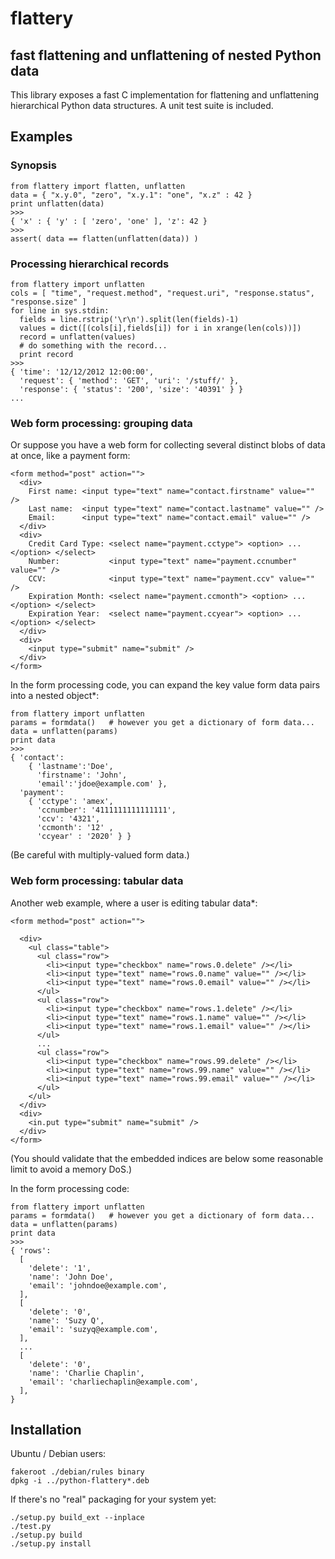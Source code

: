 # flattery #

## fast flattening and unflattening of nested Python data ##

This library exposes a fast C implementation for flattening and unflattening hierarchical Python data structures. A unit test suite is included.

## Examples ##

### Synopsis ###

    from flattery import flatten, unflatten
    data = { "x.y.0", "zero", "x.y.1": "one", "x.z" : 42 }
    print unflatten(data)
    >>>
    { 'x' : { 'y' : [ 'zero', 'one' ], 'z': 42 }
    >>>
    assert( data == flatten(unflatten(data)) )

### Processing hierarchical records ###

    from flattery import unflatten
    cols = [ "time", "request.method", "request.uri", "response.status", "response.size" ]
    for line in sys.stdin:
      fields = line.rstrip('\r\n').split(len(fields)-1)
      values = dict([(cols[i],fields[i]) for i in xrange(len(cols))])
      record = unflatten(values)
      # do something with the record...
      print record
    >>>
    { 'time': '12/12/2012 12:00:00',
      'request': { 'method': 'GET', 'uri': '/stuff/' },
      'response': { 'status': '200', 'size': '40391' } }
    ...

### Web form processing: grouping data ###

Or suppose you have a web form for collecting several distinct blobs of data at once, like a payment form:

    <form method="post" action="">
      <div>
        First name: <input type="text" name="contact.firstname" value="" />
        Last name:  <input type="text" name="contact.lastname" value="" />
        Email:      <input type="text" name="contact.email" value="" />
      </div>
      <div>
        Credit Card Type: <select name="payment.cctype"> <option> ... </option> </select>
        Number:           <input type="text" name="payment.ccnumber" value="" />
        CCV:              <input type="text" name="payment.ccv" value="" />
        Expiration Month: <select name="payment.ccmonth"> <option> ... </option> </select>
        Expiration Year:  <select name="payment.ccyear"> <option> ... </option> </select>
      </div>
      <div>
        <input type="submit" name="submit" />
      </div>
    </form>

In the form processing code, you can expand the key value form data pairs into a nested object\*:

    from flattery import unflatten
    params = formdata()   # however you get a dictionary of form data...
    data = unflatten(params)
    print data
    >>>
    { 'contact':
        { 'lastname':'Doe',
          'firstname': 'John',
          'email':'jdoe@example.com' },
      'payment':
        { 'cctype': 'amex',
          'ccnumber': '4111111111111111',
          'ccv': '4321',
          'ccmonth': '12' ,
          'ccyear' : '2020' } }

(Be careful with multiply-valued form data.)

### Web form processing: tabular data ###

Another web example, where a user is editing tabular data\*:

    <form method="post" action="">

      <div>
        <ul class="table">
          <ul class="row">
            <li><input type="checkbox" name="rows.0.delete" /></li>
            <li><input type="text" name="rows.0.name" value="" /></li>
            <li><input type="text" name="rows.0.email" value="" /></li>
          </ul>
          <ul class="row">
            <li><input type="checkbox" name="rows.1.delete" /></li>
            <li><input type="text" name="rows.1.name" value="" /></li>
            <li><input type="text" name="rows.1.email" value="" /></li>
          </ul>
          ...
          <ul class="row">
            <li><input type="checkbox" name="rows.99.delete" /></li>
            <li><input type="text" name="rows.99.name" value="" /></li>
            <li><input type="text" name="rows.99.email" value="" /></li>
          </ul>
        </ul>
      </div>
      <div>
        <in.put type="submit" name="submit" />
      </div>
    </form>

(You should validate that the embedded indices are below some reasonable limit to avoid a memory DoS.)

In the form processing code:

    from flattery import unflatten
    params = formdata()   # however you get a dictionary of form data...
    data = unflatten(params)
    print data
    >>>
    { 'rows':
      [
        'delete': '1',
        'name': 'John Doe',
        'email': 'johndoe@example.com',
      ],
      [
        'delete': '0',
        'name': 'Suzy Q',
        'email': 'suzyq@example.com',
      ],
      ...
      [
        'delete': '0',
        'name': 'Charlie Chaplin',
        'email': 'charliechaplin@example.com',
      ],
    }

## Installation ##

Ubuntu / Debian users:

    fakeroot ./debian/rules binary
    dpkg -i ../python-flattery*.deb

If there's no "real" packaging for your system yet:

    ./setup.py build_ext --inplace
    ./test.py
    ./setup.py build
    ./setup.py install

